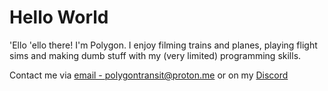 # Hello World

'Ello 'ello there! I'm Polygon. I enjoy filming trains and planes, playing flight sims and making dumb stuff with my (very limited) programming skills.

Contact me via [email - polygontransit@proton.me](mailto://polygontransit@proton.me) or on my [Discord](https://discord.gg/vqMePZUBT4)
